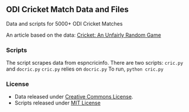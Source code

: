 ## ODI Cricket Match Data and Files

Data and scripts for 5000+ ODI Cricket Matches

An article based on the data: [Cricket: An Unfairly Random Game](http://gbytes.gsood.com/2011/05/07/cricket-an-unfairly-random-game/)

### Scripts

The script scrapes data from espncricinfo. 
There are two scripts: `cric.py` and `docric.py` 
`cric.py` relies on `docric.py`
To run, <code>python cric.py</code>

### License

* Data released under [Creative Commons License](https://github.com/soodoku/ODI-Cricket-Match-Data/blob/master/License%20For%20Data.html).
* Scripts released under [MIT License](https://github.com/soodoku/ODI-Cricket-Match-Data/blob/master/LICENSE%20FOR%20SCRIPTS)

